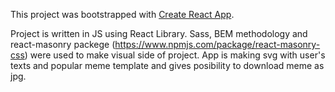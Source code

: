 This project was bootstrapped with [Create React App](https://github.com/facebook/create-react-app).

Project is written in JS using React Library. Sass, BEM methodology and react-masonry packege (https://www.npmjs.com/package/react-masonry-css) were used to make visual side of project. App is making svg with user's texts and popular meme template and gives posibility to download meme as jpg.